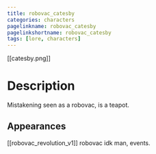 ```yaml
---
title: robovac_catesby
categories: characters
pagelinkname: robovac_catesby
pagelinkshortname: robovac_catesby
tags: [lore, characters]
---
```

[[catesby.png]]
# Description

Mistakening seen as a robovac, is a teapot.

## Appearances

[[robovac_revolution_v1]]
robovac idk man, events.

